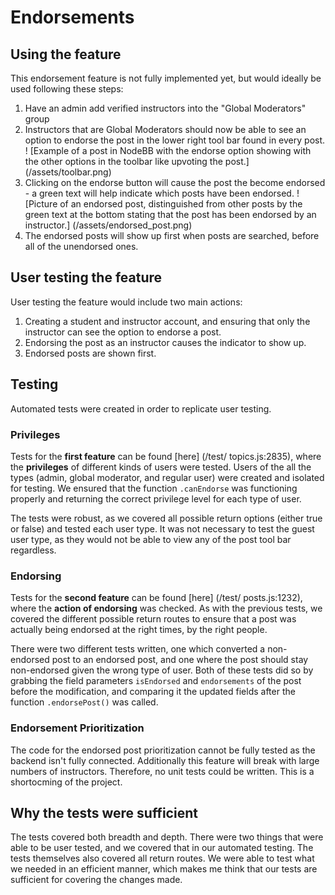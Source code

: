 # Endorsements

## Using the feature

This endorsement feature is not fully implemented yet, but would ideally be used following these steps:

1. Have an admin add verified instructors into the "Global 
Moderators" group
2. Instructors that are Global Moderators should now be able to 
see an option to endorse the post in the lower right tool bar 
found in every post.
! [Example of a post in NodeBB with the endorse option showing 
with the other options in the toolbar like upvoting the post.] 
(/assets/toolbar.png)
3. Clicking on the endorse button will cause the post the 
become endorsed - a green text will help indicate which posts 
have been endorsed.
! [Picture of an endorsed post, distinguished from other posts 
by the green text at the bottom stating that the post has been 
endorsed by an instructor.] (/assets/endorsed_post.png)
4. The endorsed posts will show up first when posts are searched,
   before all of the unendorsed ones.

## User testing the feature

User testing the feature would include two main actions:

1. Creating a student and instructor account, and ensuring that 
only the instructor can see the option to endorse a post.
2. Endorsing the post as an instructor causes the indicator to 
show up.
3. Endorsed posts are shown first.

## Testing

Automated tests were created in order to replicate user testing.

### Privileges

Tests for the **first feature** can be found [here] (/test/
topics.js:2835), where the **privileges** of different kinds of 
users were tested. Users of the all the types (admin, global 
moderator, and regular user) were created and isolated for 
testing. We ensured that the function `.canEndorse` was 
functioning properly and returning the correct privilege level 
for each type of user.

The tests were robust, as we covered all possible return 
options (either true or false) and tested each user type. It 
was not necessary to test the guest user type, as they would 
not be able to view any of the post tool bar regardless.

### Endorsing

Tests for the **second feature** can be found [here] (/test/
posts.js:1232), where the **action of endorsing** was checked. 
As with the previous tests, we covered the different possible 
return routes to ensure that a post was actually being endorsed 
at the right times, by the right people.

There were two different tests written, one which converted a 
non-endorsed post to an endorsed post, and one where the post 
should stay non-endorsed given the wrong type of user. Both of 
these tests did so by grabbing the field parameters 
`isEndorsed` and `endorsements` of the post before the 
modification, and comparing it the updated fields after the 
function `.endorsePost()` was called.

### Endorsement Prioritization

The code for the endorsed post prioritization cannot be fully 
tested as the backend isn't fully connected. Additionally this 
feature will break with large numbers of instructors. Therefore,
no unit tests could be written. This is a shortocming of the project.

## Why the tests were sufficient

The tests covered both breadth and depth. There were two things 
that were able to be user tested, and we covered that in our 
automated testing. The tests themselves also covered all return 
routes. We were able to test what we needed in an efficient 
manner, which makes me think that our tests are sufficient for 
covering the changes made.
